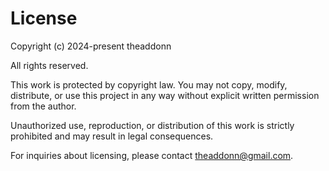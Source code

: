 # License

Copyright (c) 2024-present theaddonn

All rights reserved.

This work is protected by copyright law. You may not copy, modify, distribute, or use this project in any way without explicit written permission from the author.

Unauthorized use, reproduction, or distribution of this work is strictly prohibited and may result in legal consequences.

For inquiries about licensing, please contact <theaddonn@gmail.com>.
